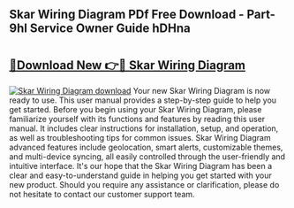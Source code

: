 ## Skar Wiring Diagram PDf Free Download - Part-9hl Service Owner Guide hDHna

# <h2><a href="http://dfsfvb.blite.top/?on=Skar+Wiring+Diagram">🔗Download New 👉🔴 Skar Wiring Diagram</a></h2>

[![Skar Wiring Diagram download](https://i.imgur.com/lujVjoI.png)](http://dfsfvb.blite.top/?on=Skar+Wiring+Diagram)
Your new Skar Wiring Diagram is now ready to use. This user manual provides a step-by-step guide to help you get started. Before you begin using your Skar Wiring Diagram, please familiarize yourself with its functions and features by reading this user manual. It includes clear instructions for installation, setup, and operation, as well as troubleshooting tips for common issues. Skar Wiring Diagram advanced features include geolocation, smart alerts, customizable themes, and multi-device syncing, all easily controlled through the user-friendly and intuitive interface. It's our hope that the Skar Wiring Diagram has been a clear and easy-to-understand guide in helping you get started with your new product. Should you require any assistance or clarification, please do not hesitate to contact our customer support team.
